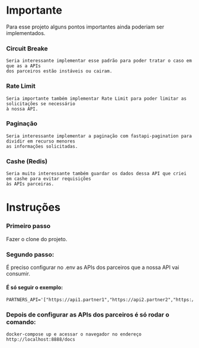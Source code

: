 # Importante

Para esse projeto alguns pontos importantes ainda poderiam ser implementados. 

### Circuit Breake

    Seria interessante implementar esse padrão para poder tratar o caso em que as a APIs
    dos parceiros estão instáveis ou cairam.

### Rate Limit

    Seria importante também implementar Rate Limit para poder limitar as solicitações se necessário
    à nossa API.

### Paginação

    Seria interessante implementar a paginação com fastapi-pagination para dividir em recurso menores
    as informações solicitadas.

### Cashe (Redis) 

    Seria muito interessante também guardar os dados dessa API que criei em cashe para evitar requisições
    às APIs parceiras.

# Instruções

### Primeiro passo

Fazer o clone do projeto.

### Segundo passo:

É preciso configurar no .env as APIs dos parceiros que a nossa API vai consumir.

#### É só seguir o exemplo:

```
PARTNERS_API='["https://api1.partner1","https://api2.partner2","https://api3.partner3"]'
```

### Depois de configurar as APIs dos parceiros é só rodar o comando:

```
docker-compose up e acessar o navegador no endereço http://localhost:8888/docs
```